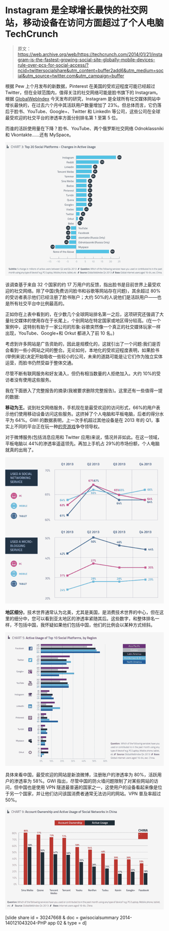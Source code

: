# Instagram 是全球增长最快的社交网站，移动设备在访问方面超过了个人电脑 TechCrunch

> 原文：<https://web.archive.org/web/https://techcrunch.com/2014/01/21/instagram-is-the-fastest-growing-social-site-globally-mobile-devices-rule-over-pcs-for-social-access/?ncid=twittersocialshare&utm_content=buffer2add6&utm_medium=social&utm_source=twitter.com&utm_campaign=buffer>

根据 Pew 上个月发布的新数据，Pinterest 在美国的受欢迎程度可能已经超过 Twitter，但在全球范围内，值得关注的社交网络可能是脸书旗下的 Instagram。根据 [GlobalWebIndex](https://web.archive.org/web/20221007215710/https://www.globalwebindex.net/) 今天发布的研究，Instagram 是全球所有社交媒体网站中增长最快的，在过去六个月中其活跃用户数量增加了 23%。但总体而言，它仍落后于脸书、YouTube、Google+、Twitter 和 LinkedIn 等公司，这些公司在全球最受欢迎的社交平台的渗透率方面分别排名第 1 至第 5 位。

而谁的活跃使用量在下降？脸书、YouTube、两个俄罗斯社交网络 Odnoklassniki 和 Vkontakte……还有 MySpace。

![Screen Shot 2014-01-21 at 10.12.23](img/be13ec2f3ac1b22697bb97b884f28751.png)

该调查基于来自 32 个国家的约 17 万用户的反馈，指出脸书是目前世界上最受欢迎的社交网络。除了中国(免费访问脸书和谷歌等网站存在问题)，其余超过 80%的受访者表示他们已经注册了脸书账户；大约 50%的人说他们是活跃用户——也是所有社交平台中比例最高的。

正如你在上表中看到的，在少数几个全球网站排名第一之后，这项研究还强调了大量社交媒体的使用存在于长尾上，个别网站在特定国家或地区得分较高。(在一个案例中，这特别有助于一家公司的形象:谷歌突然像一个真正的社交媒体玩家一样出现，YouTube、Google+和 Orkut 都进入了前 10 名。)

考虑到许多网站是广告资助的，因此是规模化的，这就引出了一个问题:我们是否会看到一些小网站之间的整合。无论如何，本地化的受欢迎程度表明，如果脸书(举例来说)决定开始吸收一些较小的公司，未来的道路可能是让它们作为独立实体运营，而脸书仍然受益于整体交通。

尽管不断有联网服务和好友涌入，但仍有相当数量的人拒绝加入。大约 10%的受访者没有使用这些服务。

我在下面嵌入了完整报告的摘录(我被要求删除完整报告)。这里还有一些值得一提的数据:

**移动为王**。说到社交网络服务，手机现在是最受欢迎的访问形式，66%的用户表示他们使用移动设备访问这些服务。这挤掉了个人电脑和平板电脑，后者的得分水平为 64%。GWI 的数据表明，上一次手机超过其他设备是在 2013 年的 Q1，事实上不同的平台正在玩一种[的壳游戏](https://web.archive.org/web/20221007215710/http://en.wikipedia.org/wiki/Shell_game)争夺领导权。

对于微博服务(包括消息应用和 Twitter 应用)来说，情况并非如此。在这一领域，平板电脑以 44%的渗透率遥遥领先。再加上手机占 29%的市场份额，个人电脑就真的出局了。

![Screen Shot 2014-01-21 at 11.18.45](img/8bf1360ca0a2ac79f90e7dcc086aa414.png)

**地区细分**。技术世界通常认为北美，尤其是美国，是消费技术世界的中心，但在这里的细分中，您可以看到亚太地区的渗透率紧随其后。这些数字，和整体排名一样，不包括中国，我怀疑如果他们包括中国，他们的比例会以某种方式倾斜。

![Screen Shot 2014-01-21 at 10.13.03](img/fa442e98babd516ed4fe5ef47d40da65.png)

具体来看中国，最受欢迎的网站是新浪微博，注册账户的渗透率为 80%，活跃用户的渗透率为 58%。GWI 指出，尽管中国的防火墙问题限制了对某些网站的访问，但中国也是使用 VPN 隧道最普遍的国家之一，这使用户的设备看起来像是位于另一个国家，并让他们访问该国消费者通常无法访问的网站。VPN 普及率超过 50%。

![Screen Shot 2014-01-21 at 12.18.20](img/5887a7b5e3004895c981ca7b3eb4197e.png)

[slide share id = 30247668 & doc = gwisocialsummary 2014-140121043204-PHP app 02 & type = d]